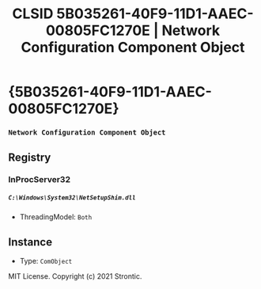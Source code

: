 ﻿---
title: "CLSID 5B035261-40F9-11D1-AAEC-00805FC1270E | Network Configuration Component Object"
excerpt: What is COM-Object CLSID 5B035261-40F9-11D1-AAEC-00805FC1270E?
---

# {5B035261-40F9-11D1-AAEC-00805FC1270E}

### `Network Configuration Component Object`

## Registry


### InProcServer32

##### `C:\Windows\System32\NetSetupShim.dll`
* ThreadingModel: `Both`

## Instance

* Type: `ComObject`

MIT License. Copyright (c) 2021 Strontic.


